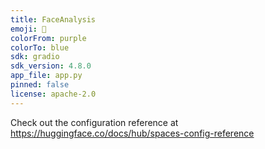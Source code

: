 ```yaml
---
title: FaceAnalysis
emoji: 🏢
colorFrom: purple
colorTo: blue
sdk: gradio
sdk_version: 4.8.0
app_file: app.py
pinned: false
license: apache-2.0
---
```


Check out the configuration reference at https://huggingface.co/docs/hub/spaces-config-reference
